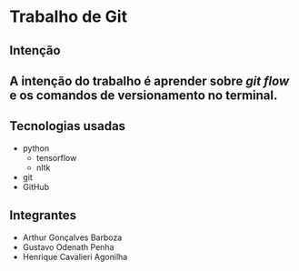 # Trabalho de Git
## Intenção
A intenção do trabalho é aprender sobre *git flow* e os comandos de versionamento no terminal.
---
## Tecnologias usadas
- python
  - tensorflow
  - nltk
- git
- GitHub
## Integrantes
- Arthur Gonçalves Barboza
- Gustavo Odenath Penha
- Henrique Cavalieri Agonilha
